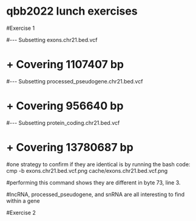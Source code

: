  # qbb2022 lunch exercises
 
 #Exercise 1
 
 #--- Subsetting exons.chr21.bed.vcf
 #    + Covering 1107407 bp
 #--- Subsetting processed_pseudogene.chr21.bed.vcf
 #    + Covering 956640 bp
 #--- Subsetting protein_coding.chr21.bed.vcf
 #    + Covering 13780687 bp
 
 #one strategy to confirm if they are identical is by running the bash code:
 cmp -b exons.chr21.bed.vcf.png cache/exons.chr21.bed.vcf.png
 
 #performing this command shows they are different in byte 73, line 3.
 
 #lncRNA, processed_pseudogene, and snRNA are all interesting to find within a gene
 
 
 #Exercise 2
 
 